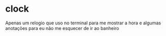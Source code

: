 # clock
Apenas um relogio que uso no terminal para me mostrar a hora e algumas anotações para eu não me esquecer de ir ao banheiro

